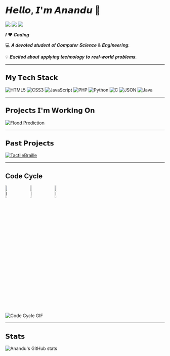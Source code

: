 # 𝙃𝙚𝙡𝙡𝙤, 𝙄'𝙢 𝘼𝙣𝙖𝙣𝙙𝙪 👋

[![](https://img.shields.io/badge/-@helloitsmeanandu-%231DA1F2?style=flat-square&logo=twitter&logoColor=ffffff)](https://x.com/hi_itsmeanandu)
[![](https://img.shields.io/badge/-@DiligentAnandu-%23181717?style=flat-square&logo=github)](https://github.com/DiligentAnandu)
[![](https://img.shields.io/badge/-LinkedIn-%230077B5?style=flat-square&logo=linkedin)](https://www.linkedin.com/in/helloitsmeanandu)

𝑰 ❤️ 𝑪𝒐𝒅𝒊𝒏𝒈

:computer: 𝑨 𝒅𝒆𝒗𝒐𝒕𝒆𝒅 𝒔𝒕𝒖𝒅𝒆𝒏𝒕 𝒐𝒇 𝑪𝒐𝒎𝒑𝒖𝒕𝒆𝒓 𝑺𝒄𝒊𝒆𝒏𝒄𝒆 & 𝑬𝒏𝒈𝒊𝒏𝒆𝒆𝒓𝒊𝒏𝒈.

💡 𝑬𝒙𝒄𝒊𝒕𝒆𝒅 𝒂𝒃𝒐𝒖𝒕 𝒂𝒑𝒑𝒍𝒚𝒊𝒏𝒈 𝒕𝒆𝒄𝒉𝒏𝒐𝒍𝒐𝒈𝒚 𝒕𝒐 𝒓𝒆𝒂𝒍-𝒘𝒐𝒓𝒍𝒅 𝒑𝒓𝒐𝒃𝒍𝒆𝒎𝒔.

---

## 𝗠𝘆 𝗧𝗲𝗰𝗵 𝗦𝘁𝗮𝗰𝗸

![HTML5](https://img.shields.io/badge/-HTML5-%23E44D27?style=flat-square&logo=html5&logoColor=ffffff)
![CSS3](https://img.shields.io/badge/-CSS3-%231572B6?style=flat-square&logo=css3)
![JavaScript](https://img.shields.io/badge/-JavaScript-%23F7DF1C?style=flat-square&logo=javascript&logoColor=000000&labelColor=%23F7DF1C&color=%23FFCE5A)
![PHP](https://img.shields.io/badge/-PHP-%23777BB4?style=flat-square&logo=php&logoColor=ffffff)
![Python](https://img.shields.io/badge/-Python-%233776AB?style=flat-square&logo=python&logoColor=ffffff)
![C](https://img.shields.io/badge/-C-%2300599C?style=flat-square&logo=c&logoColor=ffffff)
![JSON](https://img.shields.io/badge/-JSON-%2320B2AA?style=flat-square&logo=json&logoColor=ffffff)
![Java](https://img.shields.io/badge/-Java-%23ED8B00?style=flat-square&logo=java&logoColor=ffffff)

---

## 𝗣𝗿𝗼𝗷𝗲𝗰𝘁𝘀 𝗜'𝗺 𝗪𝗼𝗿𝗸𝗶𝗻𝗴 𝗢𝗻

[![Flood Prediction](https://img.shields.io/badge/-Flood_Prediction-007ACC?style=flat-square&logo=python&logoColor=ffffff)](https://github.com/DiligentAnandu/flood-prediction)

---

## 𝗣𝗮𝘀𝘁 𝗣𝗿𝗼𝗷𝗲𝗰𝘁𝘀

[![TactileBraille](https://img.shields.io/badge/-TACTILEBRAILLE-%23F7DF1C?style=flat-square&logo=arduino&logoColor=ffffff)](https://github.com/DiligentAnandu/TACTILEBRAILLE)

---

## **Code Cycle**

<img src="https://raw.githubusercontent.com/Tarikul-Islam-Anik/Animated-Fluent-Emojis/master/Emojis/Smilies/Face%20with%20Spiral%20Eyes.png" width="10%" alt="Broken system!"/>
&nbsp;&nbsp;&nbsp;&nbsp;&nbsp;
<img src="https://raw.githubusercontent.com/Tarikul-Islam-Anik/Animated-Fluent-Emojis/master/Emojis/Smilies/Relieved%20Face.png" width="10%" alt="It's working!"/>
&nbsp;&nbsp;&nbsp;&nbsp;&nbsp;
<img src="https://raw.githubusercontent.com/Tarikul-Islam-Anik/Animated-Fluent-Emojis/master/Emojis/Smilies/Astonished%20Face.png" width="10%" alt="It's working but you don't know how!"/>

![Code Cycle GIF](https://tenor.com/bW4Ti.gif)

---

## 𝗦𝘁𝗮𝘁𝘀

![Anandu's GitHub stats](https://github-readme-stats.vercel.app/api?username=DiligentAnandu&show_icons=true&theme=dracula)
